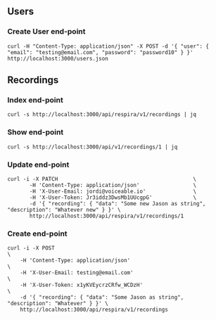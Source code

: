 ## Users

### Create User end-point
```   
curl -H "Content-Type: application/json" -X POST -d '{ "user": { "email": "testing@email.com", "password": "password10" } }' http://localhost:3000/users.json
```   

## Recordings

### Index end-point
```   
curl -s http://localhost:3000/api/respira/v1/recordings | jq
```   

### Show end-point
```   
curl -s http://localhost:3000/api/v1/recordings/1 | jq
```   

### Update end-point
```   
curl -i -X PATCH                                           \
       -H 'Content-Type: application/json'                 \
       -H 'X-User-Email: jordi@voiceable.io'               \
       -H 'X-User-Token: Jr3iddz3DwsMb1UUcgpG'             \
       -d '{ "recording": { "data": "Some new Jason as string", "description": "Whatever new" } }' \
       http://localhost:3000/api/respira/v1/recordings/1 
```   
  
### Create end-point    
```   
curl -i -X POST                                                              \
    -H 'Content-Type: application/json'                                      \
    -H 'X-User-Email: testing@email.com'                                    \
    -H 'X-User-Token: x1yKVEycrzCRfw_WCDzH'                                  \
    -d '{ "recording": { "data": "Some Jason as string", "description": "Whatever" } }' \
    http://localhost:3000/api/respira/v1/recordings
```